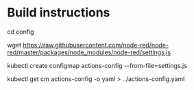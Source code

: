 # Build instructions

cd config

wget https://raw.githubusercontent.com/node-red/node-red/master/packages/node_modules/node-red/settings.js

kubectl create configmap actions-config --from-file=settings.js

kubectl get cm actions-config -o yaml > ../actions-config.yaml

